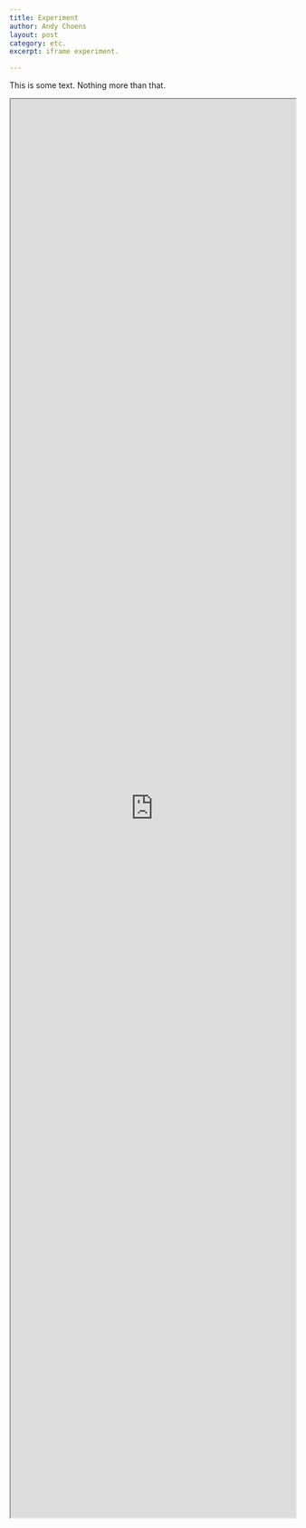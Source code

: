 ```yaml
---
title: Experiment
author: Andy Choens
layout: post
category: etc.
excerpt: iframe experiment.

---
```



This is some text. Nothing more than that.

<iframe src = "http://choens.github.io/blood-sugars/README.html" seamless width="100%" height="2500px"></iframe>
